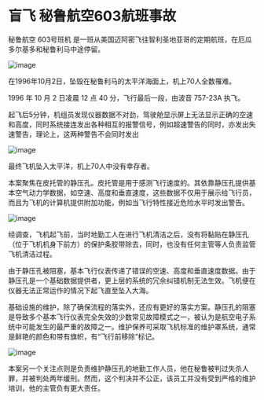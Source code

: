 # 盲飞 秘鲁航空603航班事故

秘鲁航空 603号班机 是一班从美国迈阿密飞往智利圣地亚哥的定期航班，在厄瓜多尔基多和秘鲁利马中途停留。

![image](https://github.com/user-attachments/assets/4534805c-9e5a-4cf6-bfba-36d229332afb)


在1996年10月2日，坠毁在秘鲁利马的太平洋海面上，机上70人全数罹难。

1996 年 10 月 2 日凌晨 12 点 40 分，飞行最后一段，由波音 757-23A 执飞。

起飞后5分钟，机组员发现仪器数据不对劲，驾驶舱显示屏上无法显示正确的空速和高度，同时系统接连发出各种相互的报警信号，例如超速警告的同时，亦发出失速警告，理论上，这两种警告不会同时发出

![image](https://github.com/user-attachments/assets/2172c013-70e7-4489-a6c7-fb321735b181)

最终飞机坠入太平洋，机上70人中没有幸存者。

本案聚焦在皮托管的静压孔。皮托管是用于感测飞行速度的。其依靠静压孔提供基本空气动力学数据，如空速、高度和垂直速度，这些数据不仅用于展示给飞行员，而且为飞机的计算机提供附加功能，例如当飞行特性接近危险水平时发出警告。

![image](https://github.com/user-attachments/assets/dfdd166e-95b1-4fff-af45-b1b789e6cacf)


经调查，飞机起飞前，当时地勤工人在进行飞机清洁之后，没有将黏贴在静压孔（位于飞机机身下前方）的保护条胶带除去，同时，也没有任何主管等人负责监管飞机清洁过程。

由于静压孔被阻塞，基本飞行仪表传递了错误的空速、高度和垂直速度数据。由于静压孔是一个基础数据提供者，更上层的系统的冗余纠错机制无法生效。飞机便在仪器无法正常运作的情况下起飞直至坠入大海。

基础设施的维护，除了确保流程的落实外，还应有更好的落实方案。静压孔的阻塞是导致多个基本飞行仪表完全失效的少数常见故障模式之一，被认为是航空电子系统中可能发生的最严重的故障之一。维护保养可采取飞机标准的维护罩系统，通常是鲜艳的颜色和带有旗帜，有“飞行前移除”标记。

![image](https://github.com/user-attachments/assets/8ae5d3d1-ae88-4391-bc87-dba44f857c4b)


本案另一个关注点则是负责维护静压孔的地勤工作人员，他在秘鲁被判过失杀人罪，并被判处两年缓刑。然而，这个判决并不公正，该员工并没有受到严格的维护培训，他的主管负有更大责任。
